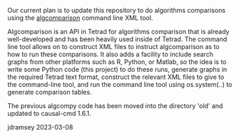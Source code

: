 Our current plan is to update this repository to do algorithms comparisons using the [algcomparison](https://dl.acm.org/doi/abs/10.5555/3455716.3455954) command line XML tool.

Algcomparison is an API in Tetrad for algorithms comparison that is already well-developed and has been heavily used inside of Tetrad. The command line tool allows on to construct XML files to instruct algcomparison as to how to run these comparisons. It also adds a facility to include search graphs from other platforms such as R, Python, or Matlab, so the idea is to write some Python code (this project) to do these runs, generate graphs in the required Tetrad text format, construct the relevant XML files to give to the command-line tool, and run the command line tool using os.system(..) to generate comparison tables.

The previous algcompy code has been moved into the directory 'old' and updated to causal-cmd 1.6.1.

jdramsey 2023-03-08

